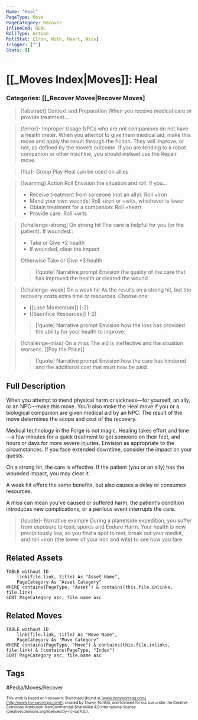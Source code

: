 ```yaml
---
Name: "Heal"
PageType: Move
PageCategory: Recover
InlineCmd: HEAL
RollType: Action
RollStat: [Iron, With, Heart, Wits]
Trigger: [""] 
Stats: []
---
```

# [[_Moves Index|Moves]]: Heal
### Categories: [[_Recover Moves|Recover Moves]
>[!abstract]  Context and Preparation
>When you receive medical care or provide treatment...

> [!error]- Improper Usage
> NPCs who are not companions do not have a health meter. When you attempt to give them medical aid, make this move and apply the result through the fiction. They will improve, or not, as defined by the move’s outcome. 
> If you are tending to a robot companion or other machine, you should instead use the Repair move.



> [!tip]- Group Play
> Heal can be used on allies

> [!warning] Action Roll
> Envision the situation and roll. If you…
>- Receive treatment from someone (not an ally): Roll +iron
>- Mend your own wounds: Roll +iron or +wits, whichever is lower
>- Obtain treatment for a companion: Roll +heart
>- Provide care: Roll +wits

> [!challenge-strong] On strong hit
> The care is helpful for you (or the patient). 
> If wounded::
>- Take or Give +2 health 
>-  If wounded, clear the impact
>
>Otherwise Take or Give +3 health
> > [!quote] Narrative prompt
> > Envision the quality of the care that has improved the health or cleared the wound.

> [!challenge-weak] On a weak hit
> As the results on a strong hit, but the recovery costs extra time or resources. Choose one: 
>- [[Lose Momentum]] (-2)
>- [[Sacrifice Resources]] (-2)
> > [!quote] Narrative prompt
> > Envision how the loss has provided the ability for your health to improve.

> [!challenge-miss] On a miss
> The aid is ineffective and the situation worsens. [[Pay the Price]]
> > [!quote] Narrative prompt
> > Envision how the care has hindered and the additional cost that must now be paid.

## Full Description
When you attempt to mend physical harm or sickness—for yourself, an ally, or an NPC—make this move. You’ll also make the Heal move if you or a biological companion are given medical aid by an NPC. The result of the move determines the scope and cost of the recovery. 

Medical technology in the Forge is not magic. Healing takes effort and time—a few minutes for a quick treatment to get someone on their feet, and hours or days for more severe injuries. Envision as appropriate to the circumstances. If you face extended downtime, consider the impact on your quests. 

On a strong hit, the care is effective. If the patient (you or an ally) has the wounded impact, you may clear it. 

A weak hit offers the same benefits, but also causes a delay or consumes resources. 

A miss can mean you’ve caused or suffered harm, the patient’s condition introduces new complications, or a perilous event interrupts the care. 

> [!quote]- Narrative example
> During a planetside expedition, you suffer from exposure to toxic spores and Endure Harm. Your health is now precipitously low, so you find a spot to rest, break out your medkit, and roll +iron (the lower of your iron and wits) to see how you fare. 

## Related Assets
```dataview
TABLE without ID
	link(file.link, title) As "Asset Name",
	PageCategory As "Asset Category"
WHERE contains(PageType, "Asset") & contains(this.file.inlinks, file.link)
SORT PageCategory asc, file.name asc
```

## Related Moves
```dataview
TABLE without ID
	link(file.link, title) As "Move Name",
	PageCategory As "Move Category"
WHERE contains(PageType, "Move") & contains(this.file.inlinks, file.link) & !contains(PageType, "Index")
SORT PageCategory asc, file.name asc
```

## Tags
#Pedia/Moves/Recover 

<font size=-2>This work is based on Ironsworn: Starforged (found at [www.ironswornrpg.com](http://www.ironswornrpg.com)), created by Shawn Tomkin, and licensed for our use under the Creative Commons Attribution-NonCommercial-ShareAlike 4.0 International license  (creativecommons.org/licenses/by-nc-sa/4.0/).</font>